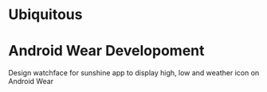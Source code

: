 # Ubiquitous
<H1>Android Wear Developoment</H1>

Design watchface for sunshine app to display high, low and weather icon on Android Wear
